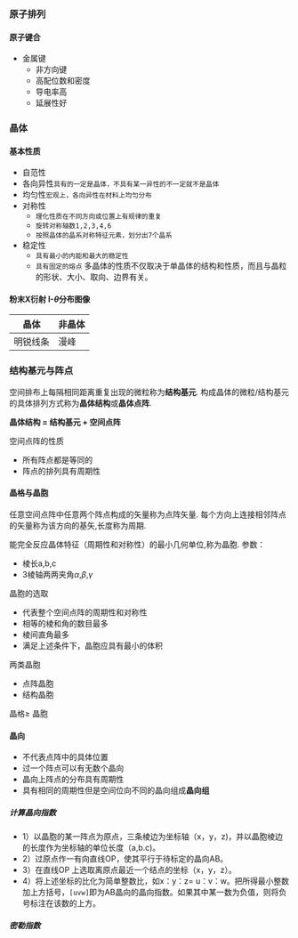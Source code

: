 ### 原子排列
#### 原子键合
- 金属键
	-  非方向键
	- 高配位数和密度
	- 导电率高
	- 延展性好

### 晶体
#### 基本性质
- 自范性
- 各向异性`具有的一定是晶体，不具有某一异性的不一定就不是晶体`
- 均匀性`宏观上，各向异性在材料上均匀分布`
- 对称性
	- `理化性质在不同方向或位置上有规律的重复`
	- `旋转对称轴数1,2,3,4,6`
	- `按照晶体的晶系对称特征元素，划分出7个晶系`
- 稳定性
	- `具有最小的内能和最大的稳定性`
	- `具有固定的熔点`
多晶体的性质不仅取决于单晶体的结构和性质，而且与晶粒的形状、大小、取向、边界有关。

#### 粉末X衍射  I-$\theta$分布图像

| 晶体   | 非晶体 |
| ---- | --- |
| 明锐线条 | 漫峰  |
### 结构基元与阵点
空间排布上每隔相同距离重复出现的微粒称为**结构基元**.
构成晶体的微粒/结构基元的具体排列方式称为**晶体结构**或**晶体点阵**.

**晶体结构 = 结构基元 + 空间点阵**

空间点阵的性质
- 所有阵点都是等同的
- 阵点的排列具有周期性

#### 晶格与晶胞

任意空间点阵中任意两个阵点构成的矢量称为点阵矢量.
每个方向上连接相邻阵点的矢量称为该方向的基矢,长度称为周期.

能完全反应晶体特征（周期性和对称性）的最小几何单位,称为晶胞.
参数：
- 棱长a,b,c
- 3棱轴两两夹角$\alpha$,$\beta$,$\gamma$

晶胞的选取
- 代表整个空间点阵的周期性和对称性
- 相等的棱和角的数目最多
- 棱间直角最多
- 满足上述条件下，晶胞应具有最小的体积

两类晶胞
- 点阵晶胞
- 结构晶胞

晶格$\geq$ 晶胞

#### 晶向
- 不代表点阵中的具体位置
- 过一个阵点可以有无数个晶向
- 晶向上阵点的分布具有周期性
- 具有相同的周期性但是空间位向不同的晶向组成**晶向组**
##### 计算晶向指数
- 1）以晶胞的某一阵点为原点，三条棱边为坐标轴（x，y，z)，并以晶胞棱边的长度作为坐标轴的单位长度（a,b.c)。
- 2）过原点作一有向直线OP，使其平行于待标定的晶向AB。
- 3）在直线OP 上选取离原点最近一个结点的坐标（x，y，z）。
- 4）将上述坐标的比化为简单整数比，如x：y：z= u：v：w。把所得最小整数加上方括号，`[uvw]`即为AB晶向的晶向指数。如果其中某一数为负值，则将负号标注在该数的上方。
##### 密勒指数
